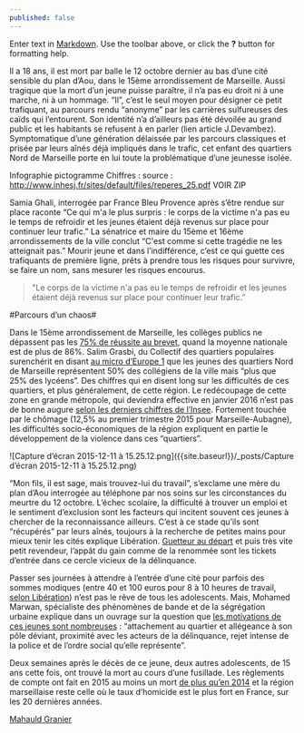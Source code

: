 ```yaml
---
published: false
---
```




Enter text in [Markdown](http://daringfireball.net/projects/markdown/). Use the toolbar above, or click the **?** button for formatting help.


Il a 18 ans, il est mort par balle le 12 octobre dernier au bas d’une cité sensible du plan d’Aou, dans le 15ème arrondissement de Marseille. Aussi tragique que la mort d’un jeune puisse paraître, il n’a pas eu droit ni à une marche, ni à un hommage. “Il”, c’est le seul moyen pour désigner ce petit trafiquant, au parcours rendu “anonyme” par les carrières sulfureuses des caïds qui l’entourent. Son identité n’a d’ailleurs pas été dévoilée au grand public et les habitants se refusent à en parler (lien article J.Devambez). Symptomatique d’une génération délaissée par les parcours classiques et prisée par leurs aînés déjà impliqués dans le trafic, cet enfant des quartiers Nord de Marseille porte en lui toute la problématique d’une jeunesse isolée.

Infographie pictogramme
Chiffres : source : http://www.inhesj.fr/sites/default/files/reperes_25.pdf
VOIR ZIP


Samia Ghali, interrogée par France Bleu Provence après s’être rendue sur place raconte “Ce qui m'a le plus surpris : le corps de la victime n'a pas eu le temps de refroidir et les jeunes étaient déjà revenus sur place pour continuer leur trafic.” La sénatrice et maire du 15ème et 16ème arrondissements de la ville conclut “C'est comme si cette tragédie ne les atteignait pas.” Mourir jeune et dans l’indifférence, c’est ce qui guette ces trafiquants de première ligne, prêts à prendre tous les risques pour survivre, se faire un nom, sans mesurer les risques encourus. 

> "Le corps de la victime n'a pas eu le temps de refroidir et les jeunes étaient déjà revenus sur place pour continuer leur trafic.”


#Parcours d’un chaos#

Dans le 15ème arrondissement de Marseille, les collèges publics ne dépassent pas les [75% de réussite au brevet](http://www.lemonde.fr/brevet-college/article/2015/07/13/brevet-des-colleges-le-taux-de-reussite-progresse-a-86-3_4681536_4401482.html), quand la moyenne nationale est de plus de 86%. Salim Grasbi, du Collectif des quartiers populaires surenchérit en disant [au micro d’Europe 1](http://www.europe1.fr/mediacenter/emissions/l-interview-verite-thomas-sotto/sons/salim-grabsi-notre-environnement-se-deteriore-depuis-quinze-ans-2373347) que les jeunes des quartiers Nord de Marseille représentent 50% des collégiens de la ville mais “plus que 25% des lycéens”. Des chiffres qui en disent long sur les difficultés de ces quartiers, et plus généralement, de cette région. Le redécoupage de cette zone en grande métropole, qui deviendra effective en janvier 2016 n’est pas de bonne augure [selon les derniers chiffres de l’Insee](http://www.lesechos.fr/politique-societe/regions/021363170267-la-future-metropole-aix-marseille-provence-cumule-les-handicaps-selon-linsee-1160384.php). Fortement touchée par le chômage (12,5% au premier trimestre 2015 pour Marseille-Aubagne), les difficultés socio-économiques de la région expliquent en partie le développement de la violence dans ces “quartiers”. 

![Capture d’écran 2015-12-11 à 15.25.12.png]({{site.baseurl}}/_posts/Capture d’écran 2015-12-11 à 15.25.12.png)


“Mon fils, il est sage, mais trouvez-lui du travail”, s’exclame une mère du plan d’Aou interrogée au téléphone par nos soins sur les circonstances du meurtre du 12 octobre. L’échec scolaire, la difficulté à trouver un emploi et le sentiment d’exclusion sont les facteurs qui incitent souvent ces jeunes à chercher de la reconnaissance ailleurs. C’est à ce stade qu’ils sont “récupérés” par leurs aînés, toujours à la recherche de petites mains pour mieux tenir les cités explique Libération. [Guetteur au départ](http://www.liberation.fr/france/2015/09/21/trafic-de-drogue-les-guetteurs-auxiliaires-indispensables_1387538) et puis très vite petit revendeur, l’appât du gain comme de la renommée sont les tickets d’entrée dans ce cercle vicieux de la délinquance. 



Passer ses journées à attendre à l’entrée d’une cité pour parfois des sommes modiques (entre 40 et 100 euros pour 8 à 10 heures de travail, [selon Libération](http://www.liberation.fr/france/2015/09/21/trafic-de-drogue-les-guetteurs-auxiliaires-indispensables_1387538)) n’est pas le rêve de tous les adolescents. Mais, Mohamed Marwan, spécialiste des phénomènes de bande et de la ségrégation urbaine explique dans un ouvrage sur la question que [les motivations de ces jeunes sont nombreuses](https://www.cairn.info/revue-cultures-et-conflits-2014-1-page-35.htm) : “attachement au quartier et allégeance à son pôle déviant, proximité avec les acteurs de la délinquance, rejet intense de la police et de l’ordre social qu’elle représente”. 

Deux semaines après le décès de ce jeune, deux autres adolescents, de 15 ans cette fois, ont trouvé la mort au cours d’une fusillade. Les règlements de compte ont fait en 2015 au moins un mort [de plus qu’en 2014](http://www.laprovence.com/actu/faits-divers-en-direct/3662499/reglements-de-comptes-plus-de-tues-quen-2014.html) et la région marseillaise reste celle où le taux d’homicide est le plus fort en France, sur les 20 dernières années. 



[Mahauld Granier](https://twitter.com/?lang=fr)








